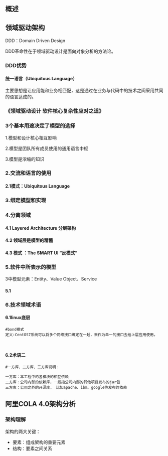 

## 概述

## 领域驱动架构

DDD：Domain Driven Design

DDD革命性在于领域驱动设计是面向对象分析的方法论。

### DDD优势

#### 统一语言（Ubiquitous Language）

主要思想是让应用能和业务相匹配，这是通过在业务与代码中的技术之间采用共同的语言达成的。



### 《领域驱动设计 软件核心复杂性应对之道》



### 3个基本用途决定了模型的选择

1.模型和设计核心相互影响

2.模型是团队所有成员使用的通用语言中枢

3.模型是浓缩的知识



### 2.交流和语言的使用

#### 2.1模式：Ubiquitous Language



### 3.绑定模型和实现





### 4.分离领域

#### 4.1 Layered Architecture 分层架构



#### 4.2 领域层是模型的精髓





#### 4.3 模式 ：The SMART UI “反模式”





### 5.软件中所表示的模型

3中模型元素：Entity、Value Object、Service

#### 5.1



### 6.技术领域术语

#### 6.1linux底层

```shell
#bond模式
定义:CentOS7系统可以将多个网络接口绑定在一起，来作为单一的接口去给上层应用使用。



```

#### 6.2术语二

```shell
#一方库、二方库、三方库说明：

一方库：本工程中的各模块的相互依赖
二方库：公司内部的依赖库，一般指公司内部的其他项目发布的jar包
三方库：公司之外的开源库， 比如apache、ibm、google等发布的依赖
```



## 阿里COLA 4.0架构分析

### 架构理解

架构的两大关键：

- 要素：组成架构的重要元素
- 结构：要素之间关系

